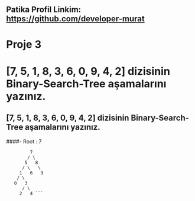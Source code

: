 ## Patika Profil Linkim: https://github.com/developer-murat

# Proje 3

# [7, 5, 1, 8, 3, 6, 0, 9, 4, 2] dizisinin Binary-Search-Tree aşamalarını yazınız.

## [7, 5, 1, 8, 3, 6, 0, 9, 4, 2] dizisinin Binary-Search-Tree aşamalarını yazınız.

####- Root : 7

```
         7
        / \
       5   8
      / \   \
     1   6   9
    / \
   0   3      
      / \
     2   4 ```